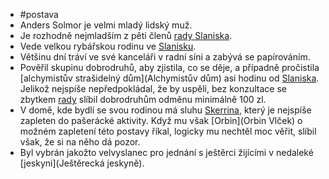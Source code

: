 - #postava
- Anders Solmor je velmi mladý lidský muž.
- Je rozhodně nejmladším z pěti členů [rady Slaniska](6572ee5e-e2bd-459b-9d8c-fb7c26a84f29).
- Vede velkou rybářskou rodinu ve [Slanisku](Slanisko).
- Většinu dní tráví ve své kanceláři v radní síni a zabývá se papírováním.
- Pověřil skupinu dobrodruhů, aby zjistila, co se děje, a případně pročistila [alchymistův strašidelný dům](Alchymistův dům) asi hodinu od [Slaniska](Slanisko). Jelikož nejspíše nepředpokládal, že by uspěli, bez konzultace se zbytkem [rady](6572ee5e-e2bd-459b-9d8c-fb7c26a84f29) slíbil dobrodruhům odměnu minimálně 100 zl.
- V domě, kde bydlí se svou rodinou má sluhu [Skerrina](Skerrin), který je nejspíše zapleten do pašerácké aktivity. Když mu však [Orbin](Orbin Vlček) o možném zapletení této postavy říkal, logicky mu nechtěl moc věřit, slíbil však, že si na něho dá pozor.
- Byl vybrán jakožto velvyslanec pro jednání s ještěrci žijícími v nedaleké [jeskyni](Ještěrecká jeskyně).